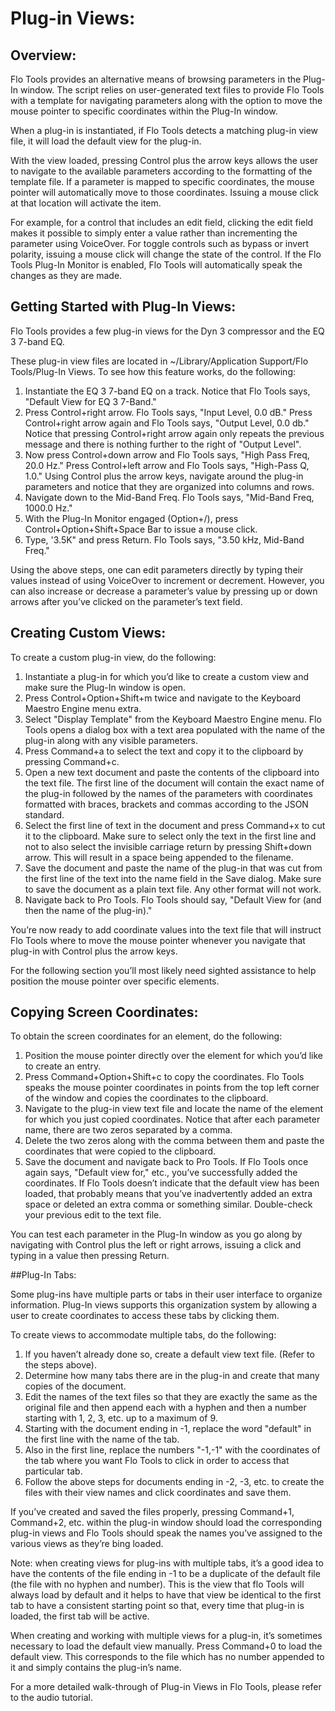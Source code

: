 # Plug-in Views:

## Overview:

Flo Tools provides an alternative means of browsing parameters in the Plug-In window. The script relies on user-generated text files to provide Flo Tools with a template for navigating parameters along with the option to move the mouse pointer to specific coordinates within the Plug-In window.

When a plug-in is instantiated, if Flo Tools detects a matching plug-in view file, it will load the default view for the plug-in.

With the view loaded, pressing Control plus the arrow keys allows the user to navigate to the available parameters according to the formatting of the template file. If a parameter is mapped to specific coordinates, the mouse pointer will automatically move to those coordinates. Issuing a mouse click at that location will activate the item.

For example, for a control that includes an edit field, clicking the edit field makes it possible to simply enter a value rather than incrementing the parameter using VoiceOver. For toggle controls such as bypass or invert polarity, issuing a mouse click will change the state of the control. If the Flo Tools Plug-In Monitor is enabled, Flo Tools will automatically speak the changes as they are made.

## Getting Started with Plug-In Views:

Flo Tools provides a few plug-in views for the Dyn 3 compressor and the EQ 3  7-band EQ.

These plug-in view files  are located in ~/Library/Application Support/Flo Tools/Plug-In Views. To see how this feature works, do the following:

1. Instantiate the EQ 3 7-band EQ on a track. Notice that Flo Tools says, "Default View for EQ 3 7-Band."
2. Press Control+right arrow. Flo Tools says, "Input Level, 0.0 dB." Press Control+right arrow again and Flo Tools says, "Output Level, 0.0 db." Notice that pressing Control+right arrow again only repeats the previous message and there is nothing further to the right of "Output Level".
3. Now press Control+down arrow and Flo Tools says, "High Pass Freq, 20.0 Hz." Press Control+left arrow and Flo Tools says, "High-Pass Q, 1.0." Using Control plus the arrow keys, navigate around the plug-in parameters and notice that they are organized into columns and rows.
4. Navigate down to the Mid-Band Freq. Flo Tools says, "Mid-Band Freq, 1000.0 Hz."
5. With the Plug-In Monitor engaged (Option+/), press Control+Option+Shift+Space Bar to issue a mouse click.
6. Type, '3.5K" and press Return. Flo Tools says, "3.50 kHz, Mid-Band Freq."

Using the above steps, one can edit parameters directly by typing their values instead of using VoiceOver to increment or decrement. However, you can also increase or decrease a parameter’s value by pressing up or down arrows after you’ve clicked on the parameter’s text field.


## Creating Custom Views:

To create a custom plug-in view, do the following:

1. Instantiate a plug-in for which you’d like to create a custom view and make sure the Plug-In window is open.
2. Press Control+Option+Shift+m twice and  navigate to the Keyboard Maestro Engine menu extra.
3. Select "Display Template" from the Keyboard Maestro Engine menu. Flo Tools opens a dialog box with a text area populated with the name of the plug-in along with any visible parameters.
4. Press Command+a to select the text and copy it to the clipboard by pressing Command+c.
5. Open a new text document and paste the contents of the clipboard into the text file. The first line of the document will contain the exact name of the plug-in followed by the names of the parameters with coordinates formatted with braces, brackets and commas according to the JSON standard.
6. Select the first line of text in the document and press Command+x to cut it to the clipboard. Make sure to select only the text in the first line and not to also select the invisible carriage return by pressing Shift+down arrow. This will result in a space being appended to the filename.
7. Save the document and paste the name of the plug-in that was cut from the first line of the text into the name field in the Save dialog. Make sure to save the document as a plain text file. Any other format will not work.
8. Navigate back to Pro Tools. Flo Tools should say, "Default View for (and then the name of the plug-in)."

You’re now ready to add coordinate values into the text file that will instruct Flo Tools where to move the mouse pointer whenever you navigate that plug-in with Control plus the arrow keys.

For the following section you’ll most likely need sighted assistance to help position the mouse pointer over specific elements.

## Copying Screen Coordinates:

To obtain the screen coordinates for an element, do the following:

1. Position the mouse pointer directly over the element for which you’d like to create an entry.
2. Press Command+Option+Shift+c to copy the coordinates. Flo Tools speaks the mouse pointer coordinates in points from the top left corner of the window and copies the coordinates to the clipboard.
3. Navigate to the plug-in view text file and locate the name of the element for which you just copied coordinates. Notice that after each parameter name, there are two zeros separated by a comma.
4. Delete the two zeros along with the comma between them and paste the coordinates that were copied to the clipboard.
5. Save the document and navigate back to Pro Tools. If Flo Tools once again says, "Default view for," etc., you’ve successfully added the coordinates. If Flo Tools doesn’t indicate that the default view has been loaded, that probably means that you’ve inadvertently added an extra space or deleted an extra comma or something similar. Double-check your previous edit to the text file.

You can test each parameter in the Plug-In window as you go along by navigating with Control plus the left or right arrows, issuing a click and typing in a value then pressing Return.

##Plug-In Tabs:

Some plug-ins have multiple parts or tabs in their user interface to organize information. Plug-In views supports this organization system by allowing a user to create coordinates to access these tabs by clicking them.

To create views to accommodate multiple tabs, do the following:

1. If you haven’t already done so, create a default view text file. (Refer to the steps above).
2. Determine how many tabs there are in the plug-in and create that many copies of the document.
3. Edit the names of the text files so that they are exactly the same as the original file and then append each with a hyphen and then a number starting with 1, 2, 3, etc. up to a maximum of 9.
4. Starting with the document ending in -1, replace the word "default" in the first line with the name of the tab.
5. Also in the first line, replace the numbers "-1,-1" with the coordinates of the tab where you want Flo Tools to click in order to access that particular tab.
6. Follow the above steps for documents ending in -2, -3, etc. to create the  files with their view names and click coordinates and save them.

If you’ve created and saved the files properly, pressing Command+1, Command+2, etc. within the plug-in window should load the corresponding plug-in views and Flo Tools should speak the names you’ve assigned to the various views as they’re bing loaded.

Note: when creating views for plug-ins with multiple tabs, it’s a good idea to have the contents of the file ending in -1 to be a duplicate of the default file (the file with no hyphen and number). This is the view that flo Tools will always load by default and it helps to have that view be identical to the first tab to have a consistent starting point so that, every time that plug-in is loaded, the first tab will be active.

When creating and working with multiple views for a plug-in, it’s sometimes necessary to load the default view manually. Press Command+0 to load the default view. This corresponds to the file which has no number appended to it and simply contains the plug-in’s name.

For a more detailed walk-through of Plug-in Views in Flo Tools, please refer to the audio tutorial.
